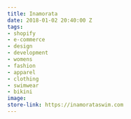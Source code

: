 ```yaml
---
title: Inamorata
date: 2018-01-02 20:40:00 Z
tags:
- shopify
- e-commerce
- design
- development
- womens
- fashion
- apparel
- clothing
- swimwear
- bikini
image: 
store-link: https://inamorataswim.com
---
```


